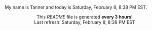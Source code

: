 My name is Tanner and today is Saturday, February 8, 8:38 PM EST.

<p align="center">This <i>README</i> file is generated <b>every 3 hours</b>!</br>Last refresh: Saturday, February 8, 8:38 PM EST<br /></p>
